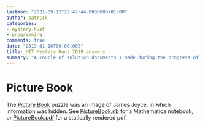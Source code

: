 ```yaml
---
lastmod: "2021-09-12T22:47:44.0000000+01:00"
author: patrick
categories:
- mystery-hunt
- programming
comments: true
date: "2019-01-16T00:00:00Z"
title: MIT Mystery Hunt 2019 answers
summary: "A couple of solution documents I made during the progress of the 2019 MIT Mystery Hunt."
---
```


# Picture Book

The [Picture Book](https://www.mit.edu/~puzzle/2020/puzzle/turtle/) puzzle was an image of James Joyce, in which information was hidden.
See [PictureBook.nb] for a Mathematica notebook, or [PictureBook.pdf] for a statically rendered pdf.

[PictureBook.nb]: /MysteryHunt2019/PictureBook.nb
[PictureBook.pdf]: /MysteryHunt2019/PictureBook.pdf
